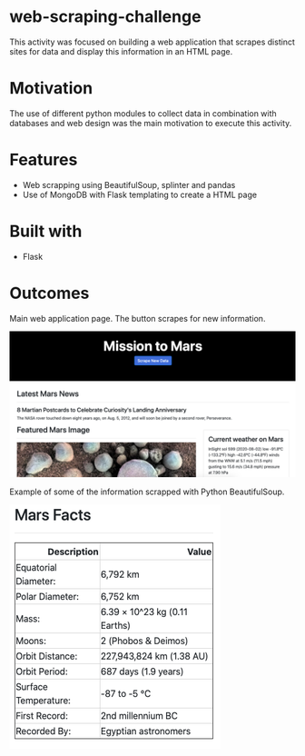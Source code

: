 # web-scraping-challenge

This activity was focused on building a web application that scrapes distinct sites for data and display this information in an HTML page. 

# Motivation
The use of different python modules to collect data in combination with databases and web design was the main motivation to execute this activity.

# Features
* Web scrapping using BeautifulSoup, splinter and pandas
* Use of MongoDB with Flask templating to create a HTML page

# Built with 
* Flask

# Outcomes

Main web application page. The button scrapes for new information. 

![Image1.png](Images/Image1.png)


Example of some of the information scrapped with Python BeautifulSoup.

![Image2.png](Images/Image2.png)
